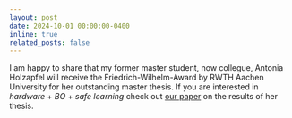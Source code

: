 ```yaml
---
layout: post
date: 2024-10-01 00:00:00-0400
inline: true
related_posts: false
---
```


I am happy to share that my former master student, now collegue, Antonia Holzapfel will receive the Friedrich-Wilhelm-Award by RWTH Aachen University for her outstanding master thesis. If you are interested in _hardware_ + _BO_ + _safe learning_ check out [our paper](https://proceedings.mlr.press/v242/holzapfel24a.html) on the results of her thesis.